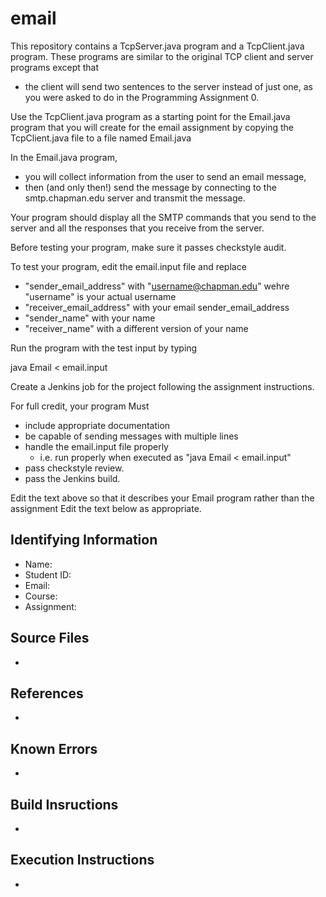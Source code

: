 # email
This repository contains a TcpServer.java program and a TcpClient.java program.
These programs are similar to the original TCP client and server programs except that
+ the client will send two sentences to the server instead of just one, as you were asked to do in the Programming Assignment 0.

Use the TcpClient.java program as a starting point for the Email.java program that you will create for the email assignment by copying the TcpClient.java file to a file named Email.java

In the Email.java program,
+ you will collect information from the user to send an email message,
+ then (and only then!) send the message by  connecting to the smtp.chapman.edu server and transmit the message.  

Your program should display all the SMTP commands that you send to the server and all the responses that you receive from the server.

Before testing your program, make sure it passes checkstyle audit.

To test your program, edit the email.input file and replace
+ "sender_email_address" with "username@chapman.edu" wehre "username" is your actual username
+ "receiver_email_address" with your email sender_email_address
+ "sender_name" with your name
+ "receiver_name" with a different version of your name

Run the program with the test input by typing

java Email < email.input

Create a Jenkins job for the project following the assignment instructions.

For full credit, your program Must
+ include appropriate documentation
+ be capable of sending messages with multiple lines
+ handle the email.input file properly
    - i.e. run properly when executed as "java Email < email.input"
+ pass checkstyle review.
+ pass the Jenkins build.

Edit the text above so that it describes your Email program rather than the assignment
Edit the text below as appropriate.

## Identifying Information

* Name: 
* Student ID:
* Email: 
* Course: 
* Assignment: 

## Source Files

* 

## References

* 

## Known Errors

*

## Build Insructions

* 

## Execution Instructions

*
